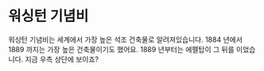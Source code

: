 # 워싱턴 기념비

워싱턴 기념비는 세계에서 가장 높은 석조 건축물로 알려져있습니다. 1884 년에서
1889 까지는 가장 높은 건축물이기도 했어요. 1889 년부터는 에펠탑이 그 뒤를 이었습
니다. 지금 우측 상단에 보이죠?
